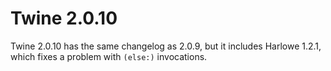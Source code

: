 # Twine 2.0.10

Twine 2.0.10 has the same changelog as 2.0.9, but it includes Harlowe 1.2.1, which fixes a problem with `(else:)` invocations.

